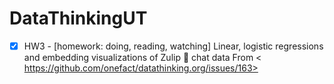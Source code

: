 # DataThinkingUT

* [x] HW3 - [homework: doing, reading, watching] Linear, logistic regressions and embedding visualizations of Zulip 💬 chat data
From < https://github.com/onefact/datathinking.org/issues/163>
